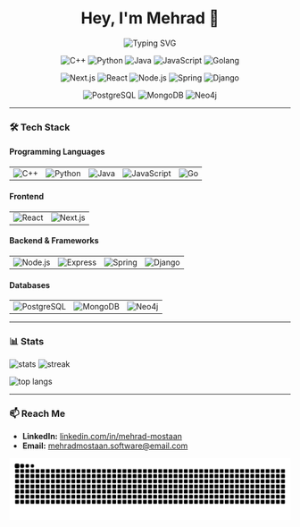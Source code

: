 <!-- Header -->
<h1 align="center">Hey, I'm Mehrad 👋</h1>

<!-- Animated typing intro -->
<p align="center">
  <img src="https://readme-typing-svg.demolab.com?font=Fira+Code&pause=1200&center=true&vCenter=true&width=800&lines=Software+Engineer+%7C+C%2B%2B+%2F+Python+%2F+Java;JavaScript+%26+Go+enjoyer;Next.js+%7C+React+%7C+Node.js;Spring+Boot+%7C+Django;SQL+(PostgreSQL)+%7C+NoSQL+(MongoDB%2C+Neo4j);AI%2C+Big+Data%2C+Systems+Programming" alt="Typing SVG" />
</p>

<!-- Badges -->
<p align="center">
  <!-- Languages -->
  <img src="https://img.shields.io/badge/C++-00599C?style=for-the-badge&logo=c%2B%2B&logoColor=white" alt="C++"/>
  <img src="https://img.shields.io/badge/Python-3776AB?style=for-the-badge&logo=python&logoColor=white" alt="Python"/>
  <img src="https://img.shields.io/badge/Java-007396?style=for-the-badge&logo=openjdk&logoColor=white" alt="Java"/>
  <img src="https://img.shields.io/badge/JavaScript-F7DF1E?style=for-the-badge&logo=javascript&logoColor=black" alt="JavaScript"/>
  <img src="https://img.shields.io/badge/Go-00ADD8?style=for-the-badge&logo=go&logoColor=white" alt="Golang"/>
<p align="center">
  <!-- Frameworks -->
  <img src="https://img.shields.io/badge/Next.js-000000?style=for-the-badge&logo=nextdotjs&logoColor=white" alt="Next.js"/>
  <img src="https://img.shields.io/badge/React-20232A?style=for-the-badge&logo=react&logoColor=61DAFB" alt="React"/>
  <img src="https://img.shields.io/badge/Node.js-339933?style=for-the-badge&logo=nodedotjs&logoColor=white" alt="Node.js"/>
  <img src="https://img.shields.io/badge/Spring-6DB33F?style=for-the-badge&logo=spring&logoColor=white" alt="Spring"/>
  <img src="https://img.shields.io/badge/Django-092E20?style=for-the-badge&logo=django&logoColor=white" alt="Django"/>
<p align="center">
  <!-- Data -->
  <img src="https://img.shields.io/badge/PostgreSQL-316192?style=for-the-badge&logo=postgresql&logoColor=white" alt="PostgreSQL"/>
  <img src="https://img.shields.io/badge/MongoDB-47A248?style=for-the-badge&logo=mongodb&logoColor=white" alt="MongoDB"/>
  <img src="https://img.shields.io/badge/Neo4j-4581C3?style=for-the-badge&logo=neo4j&logoColor=white" alt="Neo4j"/>
</p>

---
### 🛠 Tech Stack

#### Programming Languages
<table>
  <tr>
    <td><img src="https://cdn.jsdelivr.net/gh/devicons/devicon/icons/cplusplus/cplusplus-original.svg" height="40" alt="C++"/></td>
    <td><img src="https://cdn.jsdelivr.net/gh/devicons/devicon/icons/python/python-original.svg" height="40" alt="Python"/></td>
    <td><img src="https://cdn.jsdelivr.net/gh/devicons/devicon/icons/java/java-original.svg" height="40" alt="Java"/></td>
    <td><img src="https://cdn.jsdelivr.net/gh/devicons/devicon/icons/javascript/javascript-original.svg" height="40" alt="JavaScript"/></td>
    <td><img src="https://cdn.jsdelivr.net/gh/devicons/devicon/icons/go/go-original.svg" height="40" alt="Go"/></td>
  </tr>
</table>

#### Frontend
<table>
  <tr>
    <td><img src="https://cdn.jsdelivr.net/gh/devicons/devicon/icons/react/react-original.svg" height="40" alt="React"/></td>
    <td><img src="https://cdn.jsdelivr.net/gh/devicons/devicon/icons/nextjs/nextjs-original.svg" height="40" alt="Next.js"/></td>
  </tr>
</table>

#### Backend & Frameworks
<table>
  <tr>
    <td><img src="https://cdn.jsdelivr.net/gh/devicons/devicon/icons/nodejs/nodejs-original.svg" height="40" alt="Node.js"/></td>
    <td><img src="https://cdn.jsdelivr.net/gh/devicons/devicon/icons/express/express-original.svg" height="40" alt="Express"/></td>
    <td><img src="https://cdn.jsdelivr.net/gh/devicons/devicon/icons/spring/spring-original.svg" height="40" alt="Spring"/></td>
    <td><img src="https://cdn.jsdelivr.net/gh/devicons/devicon/icons/django/django-plain.svg" height="40" alt="Django"/></td>
  </tr>
</table>

#### Databases
<table>
  <tr>
    <td><img src="https://cdn.jsdelivr.net/gh/devicons/devicon/icons/postgresql/postgresql-original.svg" height="40" alt="PostgreSQL"/></td>
    <td><img src="https://cdn.jsdelivr.net/gh/devicons/devicon/icons/mongodb/mongodb-original.svg" height="40" alt="MongoDB"/></td>
    <td><img src="https://cdn.jsdelivr.net/gh/devicons/devicon/icons/neo4j/neo4j-original.svg" height="40" alt="Neo4j"/></td>
  </tr>
</table>

---

### 📊 Stats
<p>
  <img src="https://github-readme-stats.vercel.app/api?username=Mehrad25Software&show_icons=true&theme=tokyonight" height="150" alt="stats"/>
  <img src="https://streak-stats.demolab.com?user=Mehrad25Software&theme=tokyonight" height="150" alt="streak"/>
</p>
<p>
  <img src="https://github-readme-stats.vercel.app/api/top-langs/?username=Mehrad25Software&layout=compact&theme=tokyonight" height="150" alt="top langs"/>
</p>

---

### 📫 Reach Me
- **LinkedIn:** [linkedin.com/in/mehrad-mostaan](https://www.linkedin.com/in/mehrad-mostaan)
- **Email:** [mehradmostaan.software@email.com](mailto:mehradmostaan.software@email.com)


![snake gif](https://raw.githubusercontent.com/Mehrad25Software/Mehrad25Software/output/snake.svg)
